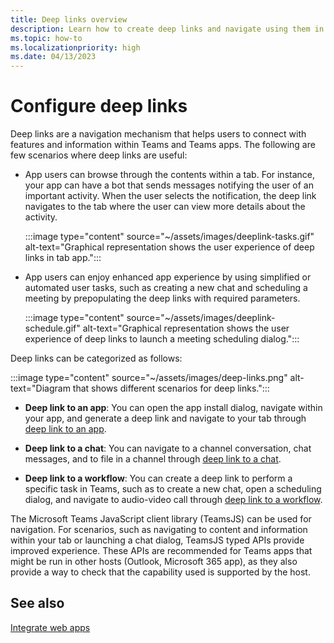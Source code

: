 ```yaml
---
title: Deep links overview
description: Learn how to create deep links and navigate using them in your Microsoft Teams apps with tabs.
ms.topic: how-to
ms.localizationpriority: high
ms.date: 04/13/2023
---
```


# Configure deep links

Deep links are a navigation mechanism that helps users to connect with features and information within Teams and Teams apps. The following are few scenarios where deep links are useful:

* App users can browse through the contents within a tab. For instance, your app can have a bot that sends messages notifying the user of an important activity. When the user selects the notification, the deep link navigates to the tab where the user can view more details about the activity.

  :::image type="content" source="~/assets/images/deeplink-tasks.gif" alt-text="Graphical representation shows the user experience of deep links in tab app.":::

* App users can enjoy enhanced app experience by using simplified or automated user tasks, such as creating a new chat and scheduling a meeting by prepopulating the deep links with required parameters.

  :::image type="content" source="~/assets/images/deeplink-schedule.gif" alt-text="Graphical representation shows the user experience of deep links to launch a meeting scheduling dialog.":::

Deep links can be categorized as follows:

:::image type="content" source="~/assets/images/deep-links.png" alt-text="Diagram that shows different scenarios for deep links.":::

* **Deep link to an app**: You can open the app install dialog, navigate within your app, and generate a deep link and navigate to your tab through [deep link to an app](~/concepts/build-and-test/deep-link-application.md).

* **Deep link to a chat**: You can navigate to a channel conversation, chat messages, and to file in a channel through [deep link to a chat](~/concepts/build-and-test/deep-link-teams.md).

* **Deep link to a workflow**: You can create a deep link to perform a specific task in Teams, such as to create a new chat, open a scheduling dialog, and navigate to audio-video call through [deep link to a workflow](~/concepts/build-and-test/deep-link-workflow.md).

The Microsoft Teams JavaScript client library (TeamsJS) can be used for navigation. For scenarios, such as navigating to content and information within your tab or launching a chat dialog, TeamsJS typed APIs provide improved experience. These APIs are recommended for Teams apps that might be run in other hosts (Outlook, Microsoft 365 app), as they also provide a way to check that the capability used is supported by the host.

<!--- TBD: Edit this article.
* Admonitions/alerts seem to be overused. 
* An important alert at the end of this table does not make sense. Also, it has a code snippet inside it.
* List items in the table are not formatted well in output.
* Some headings use -ing verbs.
* Example values and some URLs should be in backticks and not emphasized.
* Codeblock are missing language.
* Check for markdownlint errors.
* Table with just a row isn't really needed. Provide the content without tabulating it.
--->

## See also

[Integrate web apps](../../samples/integrate-web-apps-overview.md)

